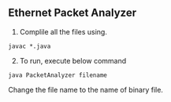 ## Ethernet Packet Analyzer

1. Complile all the files using.
```
javac *.java
```

2. To run, execute below command
```
java PacketAnalyzer filename
```

Change the file name to the name of binary file.